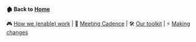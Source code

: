 **🏚 Back to** **[Home](https://github.com/DeloitteDigitalUK/xLab/wiki)**

🎮 [How we (enable) work](How-we-(enable)-work) | 🎵 [Meeting Cadence](Meeting-Cadence) | 🛠 [Our toolkit](Toolkit) | ⚡️ [Making changes](Making-Changes)
